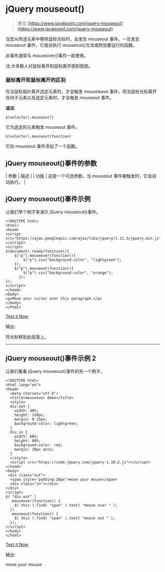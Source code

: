 # jQuery mouseout()

> 原文:[https://www.javatpoint.com/jquery-mouseout](https://www.javatpoint.com/jquery-mouseout)

当您从所选元素中移除鼠标光标时，会发生 mouseout 事件。一旦发生 mouseout 事件，它就会执行 mouseout()方法或附加要运行的函数。

此事件通常与 mouseover()事件一起使用。

注:大多数人对鼠标离开和鼠标离开感到困惑。

### 鼠标离开和鼠标离开的区别

仅当鼠标指针离开选定元素时，才会触发 mouseleave 事件，而当鼠标光标离开任何子元素以及选定元素时，才会触发 mouseout 事件。

**语法**:

```
$(selector).mouseout()

```

它为选定的元素触发 mouseout 事件。

```
$(selector).mouseout(function)

```

它向 mouseout 事件添加了一个函数。

## jQuery mouseout()事件的参数

| 参数 | 描述 |
| 功能 | 这是一个可选参数。当 mouseout 事件被触发时，它会自动执行。 |

## jQuery mouseout()事件示例

让我们举个例子来演示 jQuery mouseout()事件。

```
<!DOCTYPE html>
<html>
<head>
<script src="https://ajax.googleapis.com/ajax/libs/jquery/1.11.3/jquery.min.js"></script>
<script>
$(document).ready(function(){
    $("p").mouseover(function(){
        $("p").css("background-color", "lightgreen");
    });
    $("p").mouseout(function(){
        $("p").css("background-color", "orange");
      });
});
</script>
</head>
<body>
<p>Move your cursor over this paragraph.</p>
</body>
</html>

```

[Test it Now](https://www.javatpoint.com/oprweb/test.jsp?filename=jquerymouseover1)

输出:

将光标移到此段落上。

* * *

## jQuery mouseout()事件示例 2

让我们看看 jQuery mouseout()事件的另一个例子。

```
<!DOCTYPE html>
<html lang="en">
<head>
  <meta charset="utf-8">
  <title>mouseover demo</title>
  <style>
  div.out {
    width: 40%;
    height: 120px;
    margin: 0 15px;
    background-color: lightgreen;
  }
  div.in {
    width: 60%;
    height: 60%;
    background-color: red;
    margin: 10px auto;
  }
  </style>
  <script src="https://code.jquery.com/jquery-1.10.2.js"></script>
</head>
<body>
 <div class="out">
  <span style="padding:20px">move your mouse</span>
  <div class="in"></div>
</div>
<script>
$( "div.out" )
  .mouseover(function() {
    $( this ).find( "span" ).text( "mouse over " );
  })
  .mouseout(function() {
    $( this ).find( "span" ).text( "mouse out " );
  });
</script>
</body>
</html>

```

[Test it Now](https://www.javatpoint.com/oprweb/test.jsp?filename=jquerymouseover2)

输出:

move your mouse